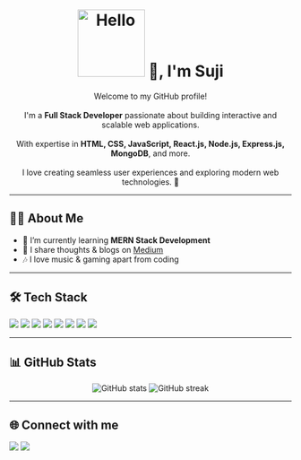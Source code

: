 <h1 align="center">
  <img src="hello.gif" width="120" alt="Hello" /> 👋, I'm Suji
</h1>

<p align="center">
  Welcome to my GitHub profile! <br><br>
  I'm a <b>Full Stack Developer</b> passionate about building interactive and scalable web applications. <br><br>
  With expertise in <b>HTML, CSS, JavaScript, React.js, Node.js, Express.js, MongoDB</b>, and more. <br><br>
  I love creating seamless user experiences and exploring modern web technologies. 🚀
</p>

---

## 👨‍💻 About Me
- 🌱 I’m currently learning **MERN Stack Development**
- 📝 I share thoughts & blogs on [Medium](https://your-medium-link)
- 🎶 I love music & gaming apart from coding

---

## 🛠 Tech Stack
<p align="left">
  <img src="https://img.shields.io/badge/HTML5-E34F26?style=for-the-badge&logo=html5&logoColor=white" />
  <img src="https://img.shields.io/badge/CSS3-1572B6?style=for-the-badge&logo=css3&logoColor=white" />
  <img src="https://img.shields.io/badge/JavaScript-F7DF1E?style=for-the-badge&logo=javascript&logoColor=black" />
  <img src="https://img.shields.io/badge/React-61DAFB?style=for-the-badge&logo=react&logoColor=black" />
  <img src="https://img.shields.io/badge/Node.js-339933?style=for-the-badge&logo=node.js&logoColor=white" />
  <img src="https://img.shields.io/badge/Express.js-000000?style=for-the-badge&logo=express&logoColor=white" />
  <img src="https://img.shields.io/badge/MongoDB-47A248?style=for-the-badge&logo=mongodb&logoColor=white" />
  <img src="https://img.shields.io/badge/Bootstrap-7952B3?style=for-the-badge&logo=bootstrap&logoColor=white" />
</p>

---

## 📊 GitHub Stats
<p align="center">
  <img src="https://github-readme-stats.vercel.app/api?username=YOUR_USERNAME&show_icons=true&theme=radical" alt="GitHub stats" />
  <img src="https://github-readme-streak-stats.herokuapp.com/?user=YOUR_USERNAME&theme=radical" alt="GitHub streak" />
</p>

---

## 🌐 Connect with me
<p align="left">
  <a href="YOUR_LINKEDIN_LINK"><img src="https://img.shields.io/badge/LinkedIn-blue?logo=linkedin&style=for-the-badge" /></a>
  <a href="YOUR_MEDIUM_LINK"><img src="https://img.shields.io/badge/Medium-black?logo=medium&style=for-the-badge" /></a>
</p>

